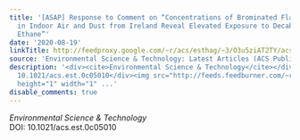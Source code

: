 ```yaml
---
title: '[ASAP] Response to Comment on “Concentrations of Brominated Flame Retardants
  in Indoor Air and Dust from Ireland Reveal Elevated Exposure to Decabromodiphenyl
  Ethane”'
date: '2020-08-19'
linkTitle: http://feedproxy.google.com/~r/acs/esthag/~3/O3u5ziAT2TY/acs.est.0c05010
source: 'Environmental Science & Technology: Latest Articles (ACS Publications)'
description: '<div><cite>Environmental Science & Technology</cite></div><div>DOI:
  10.1021/acs.est.0c05010</div><img src="http://feeds.feedburner.com/~r/acs/esthag/~4/O3u5ziAT2TY"
  height="1" width="1" ...'
disable_comments: true
---
```

<div><cite>Environmental Science & Technology</cite></div><div>DOI: 10.1021/acs.est.0c05010</div><img src="http://feeds.feedburner.com/~r/acs/esthag/~4/O3u5ziAT2TY" height="1" width="1" ...